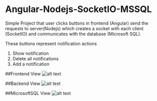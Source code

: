 # Angular-Nodejs-SocketIO-MSSQL
Simple Project that user clicks buttons in frontend (Angular) send the requests to server(Nodejs) which creates a socket with each client (SocketIO) and communicates with the database (Microsoft SQL).

These buttons represent notification actions 
1) Show notification
2) Delete all notifications
3) Add a notification

##Frontend View
![alt text](https://github.com/gmavridakis/Angular-SocketIO-Nodejs-MSSQL/blob/master/frontend.png)

##Backend View
![alt text](https://github.com/gmavridakis/Angular-SocketIO-Nodejs-MSSQL/blob/master/backend.png)

##MicrosoftSQL View
![alt text](https://github.com/gmavridakis/Angular-SocketIO-Nodejs-MSSQL/blob/master/msdb.png)